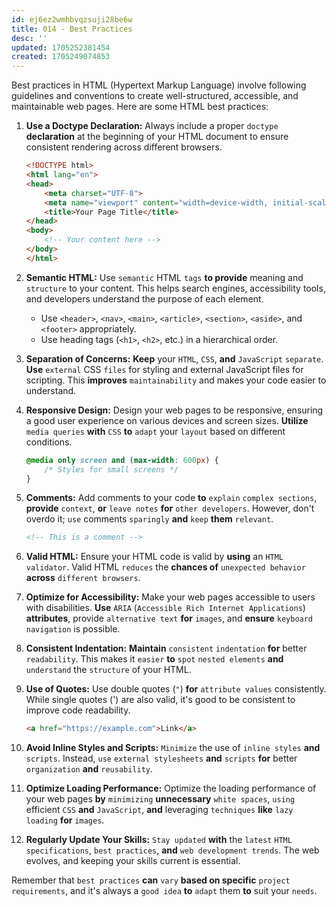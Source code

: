 ```yaml
---
id: ej6ez2wmhbvqzsuji28be6w
title: 014 - Best Practices
desc: ''
updated: 1705252381454
created: 1705249074853
---
```


Best practices in HTML (Hypertext Markup Language) involve following guidelines and conventions to create well-structured, accessible, and maintainable web pages. Here are some HTML best practices:

1. **Use a Doctype Declaration:**
   Always include a proper `doctype` **declaration** at the beginning of your HTML document to ensure consistent rendering across different browsers.

   ```html
   <!DOCTYPE html>
   <html lang="en">
   <head>
       <meta charset="UTF-8">
       <meta name="viewport" content="width=device-width, initial-scale=1.0">
       <title>Your Page Title</title>
   </head>
   <body>
       <!-- Your content here -->
   </body>
   </html>
   ```

2. **Semantic HTML:**
   Use `semantic` HTML `tags` **to provide** meaning and `structure` to your content. This helps search engines, accessibility tools, and developers understand the purpose of each element.

   - Use `<header>`, `<nav>`, `<main>`, `<article>`, `<section>`, `<aside>`, and `<footer>` appropriately.
   - Use heading tags (`<h1>`, `<h2>`, etc.) in a hierarchical order.

3. **Separation of Concerns:**
   **Keep** your `HTML`, `CSS`, **and** `JavaScript` `separate`. **Use** `external` CSS `files` for styling and external JavaScript files for scripting. This **improves** `maintainability` and makes your code easier to understand.

4. **Responsive Design:**
   Design your web pages to be responsive, ensuring a good user experience on various devices and screen sizes. **Utilize** `media queries` **with** `CSS` **to** `adapt` your `layout` based on different conditions.

   ```css
   @media only screen and (max-width: 600px) {
       /* Styles for small screens */
   }
   ```

5. **Comments:**
   Add comments to your code **to** `explain` `complex sections`, **provide** `context`, **or** `leave notes` **for** `other developers`. However, don't overdo it; `use` comments `sparingly` **and** `keep` **them** `relevant`.

   ```html
   <!-- This is a comment -->
   ```

6. **Valid HTML:**
   Ensure your HTML code is valid by **using** an `HTML validator`. Valid HTML `reduces` the **chances of** `unexpected behavior` **across** `different browsers`.

7. **Optimize for Accessibility:**
   Make your web pages accessible to users with disabilities. **Use** `ARIA` (`Accessible Rich Internet Applications`) **attributes**, provide `alternative text` **for** `images`, and **ensure** `keyboard navigation` is possible.

8. **Consistent Indentation:**
   **Maintain** `consistent` `indentation` **for** better `readability`. This makes it `easier` **to** `spot` `nested elements` **and** `understand` the `structure` of your HTML.

9. **Use of Quotes:**
   Use double quotes (`"`) **for** `attribute values` consistently. While single quotes (') are also valid, it's good to be consistent to improve code readability.

   ```html
   <a href="https://example.com">Link</a>
   ```

10. **Avoid Inline Styles and Scripts:**
    `Minimize` the use of `inline styles` **and** `scripts`. Instead, `use` `external stylesheets` **and** `scripts` **for** better `organization` **and** `reusability`.

11. **Optimize Loading Performance:**
    Optimize the loading performance of your web pages **by** `minimizing` **unnecessary** `white spaces`, `using` efficient `CSS` **and** `JavaScript`, **and** leveraging `techniques` **like** `lazy loading` **for** `images`.

12. **Regularly Update Your Skills:**
    `Stay updated` **with** the `latest` `HTML specifications`, `best practices`, **and** `web development trends`. The web evolves, and keeping your skills current is essential.

Remember that `best practices` **can** `vary` **based on specific** `project requirements`, and it's always a `good idea` **to** `adapt` them **to** suit your `needs`.